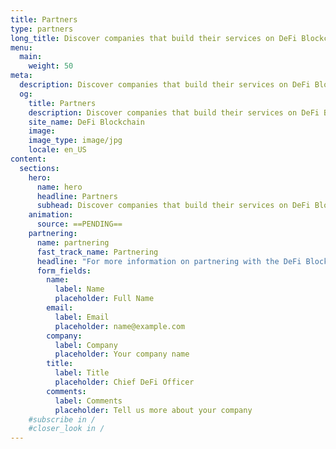 ```yaml
---
title: Partners
type: partners
long_title: Discover companies that build their services on DeFi Blockchain.
menu:
  main:
    weight: 50
meta:
  description: Discover companies that build their services on DeFi Blockchain.
  og:
    title: Partners
    description: Discover companies that build their services on DeFi Blockchain.
    site_name: DeFi Blockchain
    image: 
    image_type: image/jpg
    locale: en_US
content:
  sections:
    hero:
      name: hero
      headline: Partners
      subhead: Discover companies that build their services on DeFi Blockchain.
    animation:
      source: ==PENDING==
    partnering:
      name: partnering
      fast_track_name: Partnering
      headline: "For more information on partnering with the DeFi Blockchain, please fill in the form:"
      form_fields:
        name:
          label: Name
          placeholder: Full Name
        email:
          label: Email
          placeholder: name@example.com
        company:
          label: Company
          placeholder: Your company name
        title:
          label: Title
          placeholder: Chief DeFi Officer
        comments:
          label: Comments
          placeholder: Tell us more about your company
    #subscribe in /
    #closer_look in /
---
```

